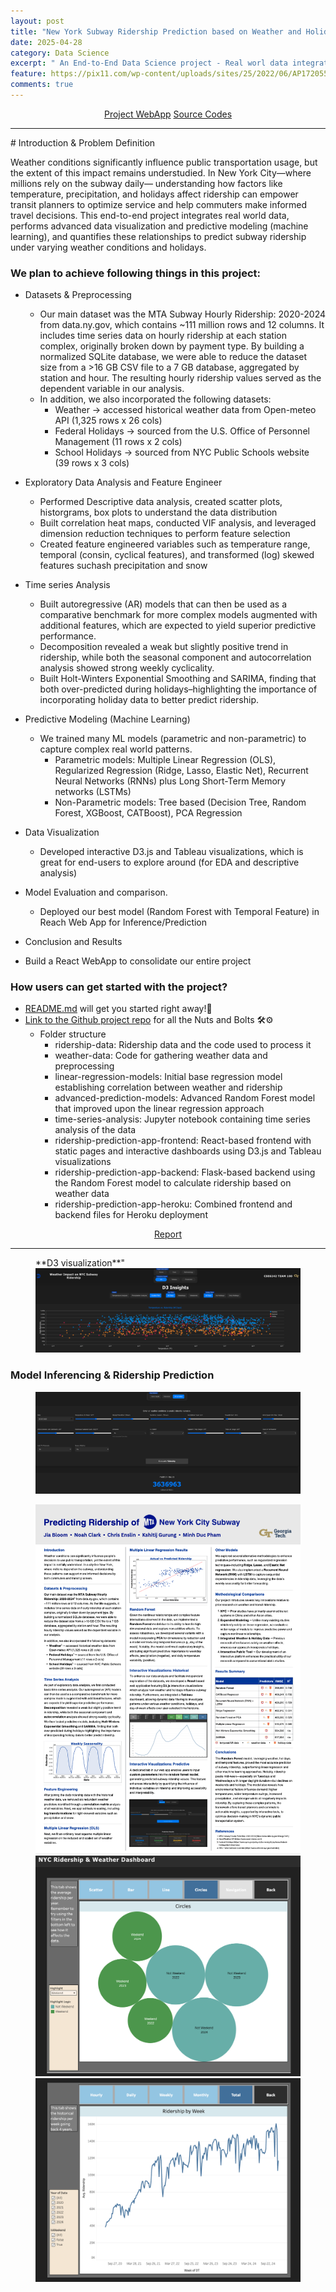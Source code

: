 ```yaml
---
layout: post
title: "New York Subway Ridership Prediction based on Weather and Holidays"
date: 2025-04-28
category: Data Science
excerpt: " An End-to-End Data Science project - Real worl data integration & processing, EDA, Advanced predictive modeling, and local deployment to React WebApp</b>"
feature: https://pix11.com/wp-content/uploads/sites/25/2022/06/AP17205521082947.jpg?w=1280
comments: true
---
```

<center>
    <div class="btn-group">
        <a href="https://cse6242-mta-ridership-app-359c84fb8d2a.herokuapp.com/" class="btn btn-success"> Project WebApp</a>
        <a href="https://github.com/mducphamm/CSE6242_Spring2025" class="btn btn-info"> Source Codes</a>
    </div>
</center>
<hr>
# Introduction & Problem Definition

Weather conditions significantly influence public transportation usage, but the extent of this
impact remains understudied. In New York City—where millions rely on the subway daily—
understanding how factors like temperature, precipitation, and holidays affect ridership can
empower transit planners to optimize service and help commuters make informed travel
decisions. This end-to-end project integrates real world data, performs advanced data visualization and predictive modeling (machine learning), and
quantifies these relationships to predict subway ridership under varying weather conditions and holidays.

### We plan to achieve following things in this project:

- Datasets & Preprocessing

  - Our main dataset was the MTA Subway Hourly Ridership: 2020-2024 from data.ny.gov, which contains ~111 million rows and 12 columns. It includes time series data on hourly ridership at each station complex, originally broken down by payment type. By building a normalized SQLite database, we were able to reduce the dataset size from a >16 GB CSV file to a 7 GB database, aggregated by station and hour. The resulting hourly ridership values served as the dependent variable in our analysis.
  - In addition, we also incorporated the following datasets:
      - Weather → accessed historical weather data from Open-meteo API (1,325 rows x 26 cols)
      - Federal Holidays → sourced from the U.S. Office of Personnel Management (11 rows x 2 cols)
      - School Holidays → sourced from NYC Public Schools website (39 rows x 3 cols)

- Exploratory Data Analysis and Feature Engineer
  - Performed Descriptive data analysis, created scatter plots, historgrams, box plots to understand the data distribution
  - Built correlation heat maps, conducted VIF analysis, and leveraged dimension reduction techniques to perform feature selection
  - Created feature engineered variables such as temperature range, temporal (consin, cyclical features), and transformed (log) skewed features suchash precipitation and snow
- Time series Analysis
  - Built autoregressive (AR) models that can then be used as a comparative benchmark for more complex models augmented with additional features, which are expected to yield superior predictive performance.
  - Decomposition revealed a weak but slightly positive trend in ridership, while both the seasonal component and autocorrelation analysis showed strong weekly cyclicality.
  - Built Holt-Winters Exponential Smoothing and SARIMA, finding that both over-predicted during holidays–highlighting the importance of incorporating holiday data to better predict ridership.
- Predictive Modeling (Machine Learning)
    - We trained many ML models (parametric and non-parametric) to capture complex real world patterns. 
      - Parametric models: Multiple Linear Regression (OLS), Regularized Regression (Ridge, Lasso, Elastic Net), Recurrent Neural Networks (RNNs) plus Long Short-Term Memory networks (LSTMs)
      - Non-Parametric models: Tree based (Decision Tree, Random Forest, XGBoost, CATBoost), PCA Regression
- Data Visualization
  - Developed interactive D3.js and Tableau visualizations, which is great for end-users to explore around (for EDA and descriptive analysis)
- Model Evaluation and comparison.
  - Deployed our best model (Random Forest with Temporal Feature) in Reach Web App for Inference/Prediction
- Conclusion and Results
- Build a React WebApp to consolidate our entire project

### How users can get started with the project?

- [README.md](https://github.com/mducphamm/CSE6242_Spring2025/blob/main/README.md) will get you started right away!🚀
- [Link to the Github project repo](https://github.com/mducphamm/CSE6242_Spring2025) for all the Nuts and Bolts 🛠️⚙️
  - Folder structure
    - ridership-data: Ridership data and the code used to process it
    - weather-data: Code for gathering weather data and preprocessing
    - linear-regression-models: Initial base regression model establishing correlation between weather and ridership
    - advanced-prediction-models: Advanced Random Forest model that improved upon the linear regression approach
    - time-series-analysis: Jupyter notebook containing time series analysis of the data
    - ridership-prediction-app-frontend: React-based frontend with static pages and interactive dashboards using D3.js and Tableau visualizations
    - ridership-prediction-app-backend: Flask-based backend using the Random Forest model to calculate ridership based on weather data
    - ridership-prediction-app-heroku: Combined frontend and backend files for Heroku deployment

<center>
    <div class="btn-group">
        <a href="https://cse6242-mta-ridership-app-359c84fb8d2a.herokuapp.com/final-report-image.png" class="btn btn-success">Report</a>
    </div>
</center>
<hr>
<figure class="full">
    <figcaption>
       **D3 visualization**"
    </figcaption>
    <a href='/assets/img/D3.png'><img src='/assets/img/D3.png' alt="D3 visualization"></a>
</figure>

### Model Inferencing &  Ridership Prediction
<figure class="full">
    <a href='/assets/img/Model Inference.png'><img src='/assets/img/Model Inference.png' alt="Model Inferencing &  Ridership Prediction"></a>
</figure>
    
<figure class="half">
    <a href='/assets/img/D&VPoster.png'><img src='/assets/img/D&VPoster.png'></a>
    <a href='/assets/img/tableau.png'><img src='/assets/img/tableau.png'></a>
	<a href='/assets/img/TblScatter.png'><img src='/assets/img/TblScatter.png'></a>
</figure>


